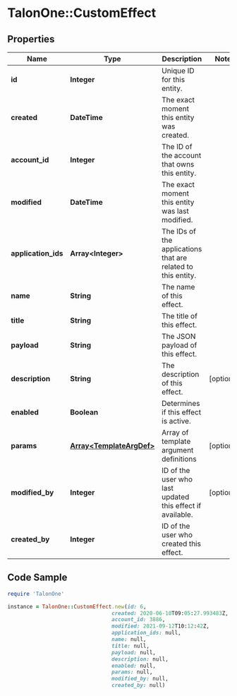 # TalonOne::CustomEffect

## Properties

Name | Type | Description | Notes
------------ | ------------- | ------------- | -------------
**id** | **Integer** | Unique ID for this entity. | 
**created** | **DateTime** | The exact moment this entity was created. | 
**account_id** | **Integer** | The ID of the account that owns this entity. | 
**modified** | **DateTime** | The exact moment this entity was last modified. | 
**application_ids** | **Array&lt;Integer&gt;** | The IDs of the applications that are related to this entity. | 
**name** | **String** | The name of this effect. | 
**title** | **String** | The title of this effect. | 
**payload** | **String** | The JSON payload of this effect. | 
**description** | **String** | The description of this effect. | [optional] 
**enabled** | **Boolean** | Determines if this effect is active. | 
**params** | [**Array&lt;TemplateArgDef&gt;**](TemplateArgDef.md) | Array of template argument definitions | [optional] 
**modified_by** | **Integer** | ID of the user who last updated this effect if available. | [optional] 
**created_by** | **Integer** | ID of the user who created this effect. | 

## Code Sample

```ruby
require 'TalonOne'

instance = TalonOne::CustomEffect.new(id: 6,
                                 created: 2020-06-10T09:05:27.993483Z,
                                 account_id: 3886,
                                 modified: 2021-09-12T10:12:42Z,
                                 application_ids: null,
                                 name: null,
                                 title: null,
                                 payload: null,
                                 description: null,
                                 enabled: null,
                                 params: null,
                                 modified_by: null,
                                 created_by: null)
```


